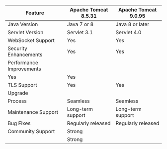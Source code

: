 | Feature             | Apache Tomcat 8.5.31 | Apache Tomcat 9.0.95 |
|---------------------|----------------------|---------------------|
| Java Version        | Java 7 or 8          | Java 8 or later     |
| Servlet Version     | Servlet 3.1          | Servlet 4.0         |
| WebSocket Support   | Yes                  | Yes                 |
| Security Enhancements | Yes               | Yes                 |
| Performance Improvements | 
Yes            | Yes                 |
| TLS Support         | Yes                  | Yes                 |
| Upgrade 
Process     | Seamless             | Seamless            |
| Maintenance Support | Long-term support    | Long-term support   |
| Bug Fixes           | Regularly released   | Regularly released  |
| Community Support   | Strong
     | Strong              |

     
